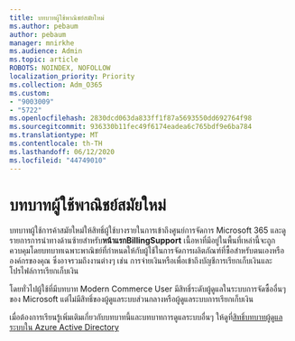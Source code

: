 ```yaml
---
title: บทบาทผู้ใช้พาณิชย์สมัยใหม่
ms.author: pebaum
author: pebaum
manager: mnirkhe
ms.audience: Admin
ms.topic: article
ROBOTS: NOINDEX, NOFOLLOW
localization_priority: Priority
ms.collection: Adm_O365
ms.custom:
- "9003009"
- "5722"
ms.openlocfilehash: 2830dcd063da833ff1f87a5693550dd692764f98
ms.sourcegitcommit: 936330b11fec49f6174eadea6c765bdf9e6ba784
ms.translationtype: MT
ms.contentlocale: th-TH
ms.lasthandoff: 06/12/2020
ms.locfileid: "44749010"
---
```

# <a name="modern-commerce-user-role"></a>บทบาทผู้ใช้พาณิชย์สมัยใหม่

บทบาทผู้ใช้การค้าสมัยใหม่ให้สิทธิ์ผู้ใช้บางรายในการเข้าถึงศูนย์การจัดการ Microsoft 365 และดูรายการการนําทางด้านซ้ายสําหรับ**หน้าแรก****Billing****Support** เนื้อหาที่มีอยู่ในพื้นที่เหล่านี้จะถูกควบคุมโดยบทบาทเฉพาะพาณิชย์ที่กําหนดให้กับผู้ใช้ในการจัดการผลิตภัณฑ์ที่ซื้อสําหรับตนเองหรือองค์กรของคุณ ซึ่งอาจรวมถึงงานต่างๆ เช่น การจ่ายเงินหรือเพื่อเข้าถึงบัญชีการเรียกเก็บเงินและโปรไฟล์การเรียกเก็บเงิน

โดยทั่วไปผู้ใช้ที่มีบทบาท Modern Commerce User มีสิทธิ์ระดับผู้ดูแลในระบบการจัดซื้ออื่นๆ ของ Microsoft แต่ไม่มีสิทธิ์ของผู้ดูแลระบบส่วนกลางหรือผู้ดูแลระบบการเรียกเก็บเงิน

เมื่อต้องการเรียนรู้เพิ่มเติมเกี่ยวกับบทบาทนี้และบทบาทการดูแลระบบอื่นๆ ให้ดูที่[สิทธิ์บทบาทผู้ดูแลระบบใน Azure Active Directory](https://docs.microsoft.com/azure/active-directory/users-groups-roles/directory-assign-admin-roles#modern-commerce-administrator)